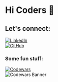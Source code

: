  # Hi Coders 👋
 
 
## Let's connect:
[![LinkedIn](https://img.shields.io/badge/Alexander%20Janowski-blue?style=flat-square&logo=linkedin&labelColor=blue&style=)](https://www.linkedin.com/in/alexander-janowski-4539b119a/)<br>
[![GitHub](https://img.shields.io/badge/AlexJanow-Follow%20me%20%3A%29-white?style=social&logo=github)](https://github.com/AlexJanow)

### Some fun stuff:
[![Codewars](https://img.shields.io/badge/-Join%20AlexJanow%20on%20Codewars!-grey?style=flat&logo=Codewars&labelColor=grey&logoColor=red)](www.codewars.com/r/oimoiA)<br>
![Codewars Banner](https://www.codewars.com/users/AlexJanow/badges/large)<br>

<!--
**AlexJanow/AlexJanow** is a ✨ _special_ ✨ repository because its `README.md` (this file) appears on your GitHub profile.

Here are some ideas to get you started:

- 🔭 I’m currently working on ...
- 🌱 I’m currently learning ...
- 👯 I’m looking to collaborate on ...
- 🤔 I’m looking for help with ...
- 💬 Ask me about ...
- 📫 How to reach me: ...
- 😄 Pronouns: ...
- ⚡ Fun fact: ...
-->

